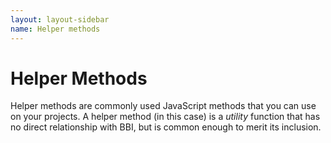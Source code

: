 ```yaml
---
layout: layout-sidebar
name: Helper methods
---
```


# Helper Methods

Helper methods are commonly used JavaScript methods that you can use on your projects. A helper method (in this case) is a _utility_ function that has no direct relationship with BBI, but is common enough to merit its inclusion.
